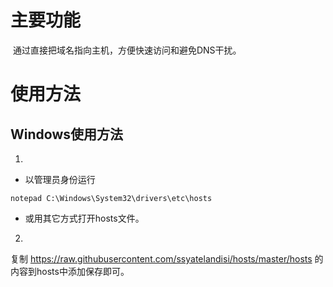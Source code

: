 # 主要功能
​
通过直接把域名指向主机，方便快速访问和避免DNS干扰。

# 使用方法

## Windows使用方法

1. 

 * 以管理员身份运行

 ```
 notepad C:\Windows\System32\drivers\etc\hosts
 ```

 * 或用其它方式打开hosts文件。

2. 

 复制 https://raw.githubusercontent.com/ssyatelandisi/hosts/master/hosts 的内容到hosts中添加保存即可。

